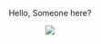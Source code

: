 <p align="center">
   Hello, Someone here?
</p>

<div align="center">
 <img src="https://github-readme-stats.vercel.app/api?username=zMica&show_icons=true&theme=dracula" />
</div>
